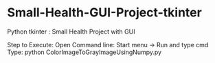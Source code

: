 # Small-Health-GUI-Project-tkinter
Python tkinter : Small Health Project with GUI

Step to Execute:
Open Command line: Start menu -> Run and type cmd 
Type: python ColorImageToGrayImageUsingNumpy.py
